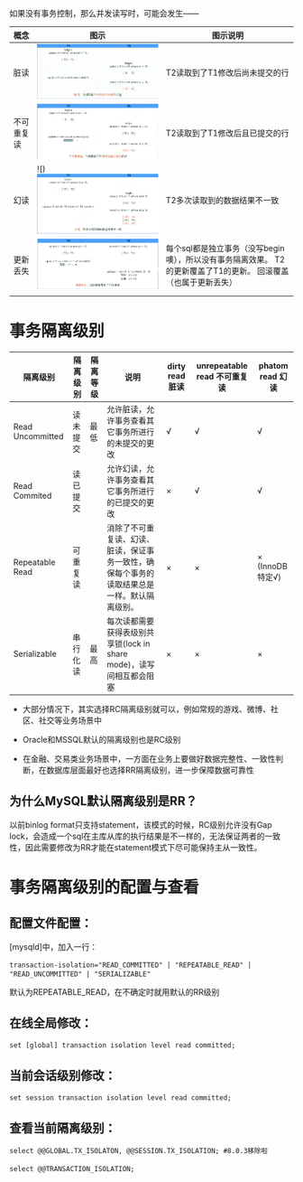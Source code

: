 如果没有事务控制，那么并发读写时，可能会发生——

 

| **概念**   | **图示**                            | **图示说明**                                                 |
| ---------- | ----------------------------------- | ------------------------------------------------------------ |
| 脏读       | ![img](.pics/dirtyread.png)         | T2读取到了T1修改后尚未提交的行                               |
| 不可重复读 | ![img](.pics/rr_read.png)           | T2读取到了T1修改后且已提交的行                               |
| 幻读       | ![)  ![img](.pics/phantom_read.png) | T2多次读取到的数据结果不一致                                 |
| 更新丢失   | ![img](.pics/lostupdate.png)        | 每个sql都是独立事务（没写begin噢），所以没有事务隔离效果。     T2的更新覆盖了T1的更新。     回滚覆盖（也属于更新丢失） |
|            |                                     |                                                              |

 

 

# 事务隔离级别

 

| **隔离级别**      | **隔离级别** | **隔离等级** | **说明**                                                     | **dirty** **read**  **脏读** | **unrepeatable read**   **不可重复读** | **phatom read**   **幻读** |
| ----------------- | ------------ | ------------ | ------------------------------------------------------------ | ---------------------------- | -------------------------------------- | -------------------------- |
| Read  Uncommitted | 读未提交     | 最低         | 允许脏读，允许事务查看其它事务所进行的未提交的更改           | √                            | √                                      | √                          |
| Read Commited     | 读已提交     |              | 允许幻读，允许事务查看其它事务所进行的已提交的更改           | ×                            | √                                      | √                          |
| Repeatable Read   | 可重复读     |              | 消除了不可重复读、幻读、脏读，保证事务一致性，确保每个事务的读取结果总是一样。默认隔离级别。 | ×                            | ×                                      | ×  (InnoDB特定√)           |
| Serializable      | 串行化读     | 最高         | 每次读都需要获得表级别共享锁(lock in share mode)，读写间相互都会阻塞 | ×                            | ×                                      | ×                          |

 

- 大部分情况下，其实选择RC隔离级别就可以，例如常规的游戏、微博、社区、社交等业务场景中

- Oracle和MSSQL默认的隔离级别也是RC级别

- 在金融、交易类业务场景中，一方面在业务上要做好数据完整性、一致性判断，在数据库层面最好也选择RR隔离级别，进一步保障数据可靠性

 

 

## 为什么MySQL默认隔离级别是RR？

以前binlog format只支持statement，该模式的时候，RC级别允许没有Gap lock，会造成一个sql在主库从库的执行结果是不一样的，无法保证两者的一致性，因此需要修改为RR才能在statement模式下尽可能保持主从一致性。

 

 

# 事务隔离级别的配置与查看

## 配置文件配置：

[mysqld]中，加入一行：

```
transaction-isolation="READ_COMMITTED" | "REPEATABLE_READ" | "READ_UNCOMMITTED" | "SERIALIZABLE"
```

默认为REPEATABLE_READ，在不确定时就用默认的RR级别

## 在线全局修改：

```
set [global] transaction isolation level read committed;
```



## 当前会话级别修改：

```
set session transaction isolation level read committed;
```

 

## 查看当前隔离级别：

```
select @@GLOBAL.TX_ISOLATON, @@SESSION.TX_ISOLATION; #8.0.3移除啦

select @@TRANSACTION_ISOLATION;
```
